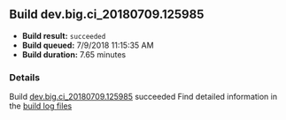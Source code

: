 ## Build dev.big.ci_20180709.125985
- **Build result:** `succeeded`
- **Build queued:** 7/9/2018 11:15:35 AM
- **Build duration:** 7.65 minutes
### Details
Build [dev.big.ci_20180709.125985](https://winappstudio.visualstudio.com/web/build.aspx?pcguid=a4ef43be-68ce-4195-a619-079b4d9834c2&builduri=vstfs%3a%2f%2f%2fBuild%2fBuild%2f25985) succeeded
Find detailed information in the [build log files](https://uwpctdiags.blob.core.windows.net/buildlogs/dev.big.ci_20180709.125985_logs.zip)
